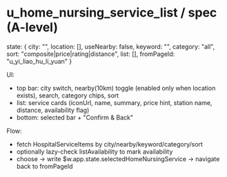# u_home_nursing_service_list / spec (A-level)

state: {
  city: "",
  location: [],
  useNearby: false,
  keyword: "",
  category: "all",
  sort: "composite|price|rating|distance",
  list: [],
  fromPageId: "u_yi_liao_hu_li_yuan"
}

UI:
- top bar: city switch, nearby(10km) toggle (enabled only when location exists), search, category chips, sort
- list: service cards (iconUrl, name, summary, price hint, station name, distance, availability flag)
- bottom: selected bar + "Confirm & Back"

Flow:
- fetch HospitalServiceItems by city/nearby/keyword/category/sort
- optionally lazy-check listAvailability to mark availability
- choose → write $w.app.state.selectedHomeNursingService → navigate back to fromPageId
